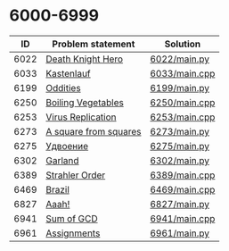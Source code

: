 # 6000-6999

| ID   | Problem statement                                                 | Solution                       |
|------|-------------------------------------------------------------------|--------------------------------|
| 6022 | [Death Knight Hero](https://www.e-olymp.com/en/problems/6022)     | [6022/main.py](6022/main.py)   |
| 6033 | [Kastenlauf](https://www.e-olymp.com/en/problems/6033)            | [6033/main.cpp](6033/main.cpp) |
| 6199 | [Oddities](https://www.e-olymp.com/en/problems/6199)              | [6199/main.py](6199/main.py)   |
| 6250 | [Boiling Vegetables](https://www.e-olymp.com/en/problems/6250)    | [6250/main.cpp](6250/main.cpp) |
| 6253 | [Virus Replication](https://www.e-olymp.com/en/problems/6253)     | [6253/main.cpp](6253/main.cpp) |
| 6273 | [A square from squares](https://www.e-olymp.com/en/problems/6273) | [6273/main.py](6273/main.py)   |
| 6275 | [Удвоение](https://www.e-olymp.com/en/problems/6275)              | [6275/main.py](6275/main.py)   |
| 6302 | [Garland](https://www.e-olymp.com/en/problems/6302)               | [6302/main.py](6302/main.py)   |
| 6389 | [Strahler Order](https://www.e-olymp.com/en/problems/6389)        | [6389/main.cpp](6389/main.cpp) |
| 6469 | [Brazil](https://www.e-olymp.com/ru/problems/6469)                | [6469/main.cpp](6469/main.cpp) |
| 6827 | [Aaah!](https://www.e-olymp.com/en/problems/6827)                 | [6827/main.py](6827/main.py)   |
| 6941 | [Sum of GCD](https://www.e-olymp.com/en/problems/6941)            | [6941/main.cpp](6941/main.cpp) |
| 6961 | [Assignments](https://www.e-olymp.com/en/problems/6961)           | [6961/main.py](6961/main.py)   |

